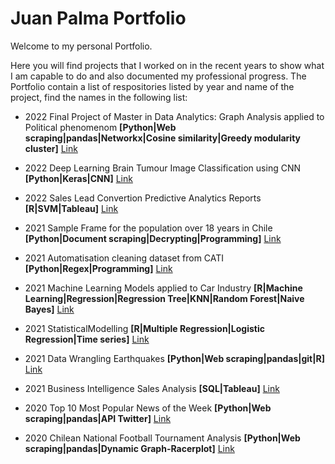 # Juan Palma Portfolio

Welcome to my personal Portfolio. 

Here you will find projects that I worked on in the recent years to show what I am capable to do and also documented my professional progress. The Portfolio contain a list of respositories listed by year and name of the project, find the names in the following list:

* 2022 Final Project of Master in Data Analytics: Graph Analysis applied to Political phenomenom **[Python|Web scraping|pandas|Networkx|Cosine similarity|Greedy modularity cluster]** [Link](https://github.com/jppalmab-Portfolio/2022z_Final-Project-MSc-in-Data-Analytics)

* 2022 Deep Learning Brain Tumour Image Classification using CNN **[Python|Keras|CNN]** [Link](https://github.com/jppalmab-Portfolio/2022_Deep-Learning-Brain-Tumour-Image-Classification-using-CNN)

* 2022 Sales Lead Convertion Predictive Analytics Reports **[R|SVM|Tableau]** [Link](https://github.com/jppalmab-Portfolio/2022_Sales-Lead-Convertion-Predictive-Analytics-Reports)

* 2021 Sample Frame for the population over 18 years in Chile **[Python|Document scraping|Decrypting|Programming]** [Link](https://github.com/jppalmab-Portfolio/2021_Sample-Frame-for-the-population-over-18-years-in-Chile)

* 2021 Automatisation cleaning dataset from CATI **[Python|Regex|Programming]** [Link](https://github.com/jppalmab-Portfolio/2021_Automatisation-cleaning-dataset-from-CATI-)

* 2021 Machine Learning Models applied to Car Industry **[R|Machine Learning|Regression|Regression Tree|KNN|Random Forest|Naive Bayes]** [Link](https://github.com/jppalmab-Portfolio/2021-Machine-Learning-Models-applied-to-Car-Industry)

* 2021 StatisticalModelling **[R|Multiple Regression|Logistic Regression|Time series]** [Link](https://github.com/jppalmab-Portfolio/2021_Statistical-Modelling)

* 2021 Data Wrangling Earthquakes **[Python|Web scraping|pandas|git|R]** [Link](https://github.com/jppalmab-Portfolio/2021_Data-Wrangling-Earthquakes)

* 2021 Business Intelligence Sales Analysis **[SQL|Tableau]** [Link](https://github.com/jppalmab-Portfolio/2021_Business-Intelligence---Sales-Analysis)

* 2020 Top 10 Most Popular News of the Week **[Python|Web scraping|pandas|API Twitter]** [Link](https://github.com/jppalmab-Portfolio/2020_Top-10-Most-Popular-News-of-the-Week-)

* 2020 Chilean National Football Tournament Analysis **[Python|Web scraping|pandas|Dynamic Graph-Racerplot]** [Link](https://github.com/jppalmab-Portfolio/2020_Chilean-National-Football-Tournament-Analysis)

